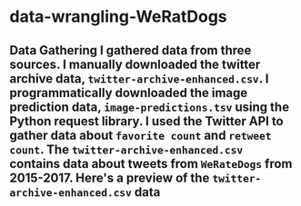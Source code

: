 # data-wrangling-WeRatDogs
## Data Gathering I gathered data from three sources. I manually downloaded the twitter archive data, `twitter-archive-enhanced.csv`. I programmatically downloaded the image prediction data, `image-predictions.tsv` using the Python request library. I used the Twitter API to gather data about `favorite count` and `retweet count`.   The `twitter-archive-enhanced.csv` contains data about tweets from `WeRateDogs` from 2015-2017. Here's a preview of the `twitter-archive-enhanced.csv` data
